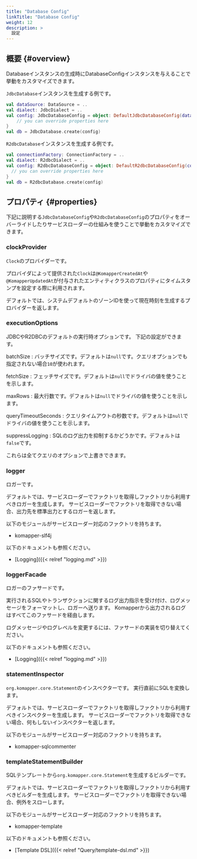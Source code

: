 ```yaml
---
title: "Database Config"
linkTitle: "Database Config"
weight: 12
description: >
  設定
---
```


## 概要 {#overview}

Databaseインスタンスの生成時にDatabaseConfigインスタンスを与えることで挙動をカスタマイズできます。

`JdbcDatabase`インスタンスを生成する例です。

```kotlin
val dataSource: DataSource = ..
val dialect: JdbcDialect = ..
val config: JdbcDatabaseConfig = object: DefaultJdbcDatabaseConfig(dataSource, dialect) {
    // you can override properties here
}
val db = JdbcDatabase.create(config)
```

`R2dbcDatabase`インスタンスを生成する例です。

```kotlin
val connectionFactory: ConnectionFactory = ..
val dialect: R2dbcDialect = ..
val config: R2dbcDatabaseConfig = object: DefaultR2dbcDatabaseConfig(connectionFactory, dialect) {
  // you can override properties here
}
val db = R2dbcDatabase.create(config)
```

## プロパティ {#properties}

下記に説明する`JdbcDatabaseConfig`や`R2dbcDatabaseConfig`のプロパティをオーバーライドしたりサービスローダーの仕組みを使うことで挙動をカスタマイズできます。

### clockProvider

`Clock`のプロバイダーです。

プロバイダによって提供された`Clock`は`@KomapperCreatedAt`や`@KomapperUpdatedAt`が付与されたエンティティクラスのプロパティにタイムスタンプを設定する際に利用されます。

デフォルトでは、システムデフォルトのゾーンIDを使って現在時刻を生成するプロバイダーを返します。

### executionOptions

JDBCやR2DBCのデフォルトの実行時オプションです。
下記の設定ができます。

batchSize
: バッチサイズです。デフォルトは`null`です。クエリオプションでも指定されない場合`10`が使われます。

fetchSize
: フェッチサイズです。デフォルトは`null`でドライバの値を使うことを示します。

maxRows
: 最大行数です。デフォルトは`null`でドライバの値を使うことを示します。

queryTimeoutSeconds
: クエリタイムアウトの秒数です。デフォルトは`null`でドライバの値を使うことを示します。

suppressLogging
: SQLのログ出力を抑制するかどうかです。デフォルトは`false`です。

これらは全てクエリのオプションで上書きできます。

### logger

ロガーです。

デフォルトでは、サービスローダーでファクトリを取得しファクトリから利用すべきロガーを生成します。
サービスローダーでファクトリを取得できない場合、出力先を標準出力とするロガーを返します。

以下のモジュールがサービスローダー対応のファクトリを持ちます。

- komapper-slf4j

以下のドキュメントも参照ください。

- [Logging]({{< relref "logging.md" >}})

### loggerFacade

ロガーのファサードです。

実行されるSQLやトランザクションに関するログ出力指示を受け付け、ログメッセージをフォーマットし、ロガーへ送ります。
Komapperから出力されるログはすべてこのファサードを経由します。

ログメッセージやログレベルを変更するには、ファサードの実装を切り替えてください。

以下のドキュメントも参照ください。

- [Logging]({{< relref "logging.md" >}})

### statementInspector

`org.komapper.core.Statement`のインスペクターです。
実行直前にSQLを変換します。

デフォルトでは、サービスローダーでファクトリを取得しファクトリから利用すべきインスペクターを生成します。
サービスローダーでファクトリを取得できない場合、何もしないインスペクターを返します。

以下のモジュールがサービスローダー対応のファクトリを持ちます。

- komapper-sqlcommenter

### templateStatementBuilder

SQLテンプレートから`org.komapper.core.Statement`を生成するビルダーです。

デフォルトでは、サービスローダーでファクトリを取得しファクトリから利用すべきビルダーを生成します。
サービスローダーでファクトリを取得できない場合、例外をスローします。

以下のモジュールがサービスローダー対応のファクトリを持ちます。

- komapper-template

以下のドキュメントも参照ください。

- [Template DSL]({{< relref "Query/template-dsl.md" >}})
